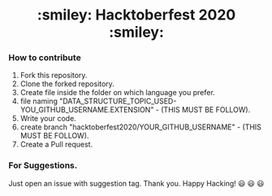 <h1 style="text-align:center;">:smiley: Hacktoberfest 2020 :smiley:</h1>

### How to contribute
1. Fork this repository.
2. Clone the forked repository.
3. Create file inside the folder on which language you prefer.
4. file naming "DATA_STRUCTURE_TOPIC_USED-YOU_GITHUB_USERNAME.EXTENSION" - (THIS MUST BE FOLLOW).
5. Write your code.
6. create branch "hacktoberfest2020/YOUR_GITHUB_USERNAME" - (THIS MUST BE FOLLOW).
7. Create a Pull request.

### For Suggestions.
Just open an issue with suggestion tag. Thank you. Happy Hacking! :smiley: :smiley: :smiley:
